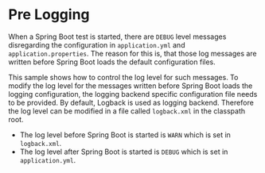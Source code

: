 # Pre Logging

When a Spring Boot test is started, there are `DEBUG` level messages disregarding the configuration in `application.yml` and `application.properties`.
The reason for this is, that those log messages are written before Spring Boot loads the default configuration files.

This sample shows how to control the log level for such messages.
To modify the log level for the messages written before Spring Boot loads the logging configuration, the logging backend specific configuration file needs to be provided.
By default, Logback is used as logging backend.
Therefore the log level can be modified in a file called `logback.xml` in the classpath root.

* The log level before Spring Boot is started is `WARN` which is set in `logback.xml`.
* The log level after Spring Boot is started is `DEBUG` which is set in `application.yml`.